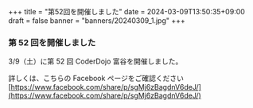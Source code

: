 +++
title = "第52回を開催しました"
date = 2024-03-09T13:50:35+09:00
draft = false
banner = "banners/20240309_1.jpg"
+++

### 第 52 回を開催しました

3/9（土）に第 52 回 CoderDojo 富谷を開催しました。
    
詳しくは、こちらの Facebook ページをご確認ください[https://www.facebook.com/share/p/sgMj6zBagdnV6deJ/](https://www.facebook.com/share/p/sgMj6zBagdnV6deJ/)
